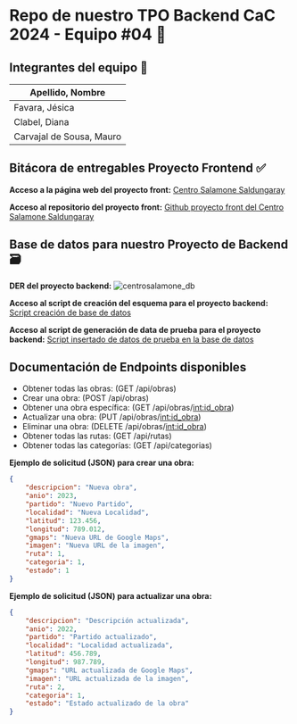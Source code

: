 # Repo de nuestro TPO Backend CaC 2024 - Equipo #04 📃

## Integrantes del equipo :construction: 

| **Apellido, Nombre** |
| -------------------- |
| Favara, Jésica |
| Clabel, Diana |
| Carvajal de Sousa, Mauro |

## Bitácora de entregables Proyecto Frontend :white_check_mark:

**Acceso a la página web del proyecto front:**
<a href="https://centrosalamone-dev.netlify.app/" target="_blank">Centro Salamone Saldungaray</a>

**Acceso al repositorio del proyecto front:**
<a href="https://github.com/maurocarvajaldesousa/tpo_cac_c24163_equipo10" target="_blank">Github proyecto front del Centro Salamone Saldungaray</a>

## Base de datos para nuestro Proyecto de Backend 🗃️

**DER del proyecto backend:**
![centrosalamone_db](https://github.com/maurocarvajaldesousa/tpo_cac_c24163_backend_equipo04/assets/1665906/ecf9d4cd-6b3f-438d-8db7-0cbd8c9f90d3)

**Acceso al script de creación del esquema para el proyecto backend:**
<a href="https://github.com/maurocarvajaldesousa/tpo_cac_c24163_backend_equipo04/blob/c231a99012c7d607b45d1f7f963bff1e888dc3ed/database_scripts/centrosalamone_db.sql" target="_blank">Script creación de base de datos</a>

**Acceso al script de generación de data de prueba para el proyecto backend:**
<a href="https://github.com/maurocarvajaldesousa/tpo_cac_c24163_backend_equipo04/blob/c231a99012c7d607b45d1f7f963bff1e888dc3ed/database_scripts/centrosalamone_db_data.sql" target="_blank">Script insertado de datos de prueba en la base de datos</a>

## Documentación de Endpoints disponibles

- Obtener todas las obras: (GET /api/obras)
- Crear una obra: (POST /api/obras)
- Obtener una obra específica: (GET /api/obras/<int:id_obra>)
- Actualizar una obra: (PUT /api/obras/<int:id_obra>)
- Eliminar una obra: (DELETE /api/obras/<int:id_obra>)
- Obtener todas las rutas: (GET /api/rutas)
- Obtener todas las categorías: (GET /api/categorias)


**Ejemplo de solicitud (JSON) para crear una obra:**

```json
{
    "descripcion": "Nueva obra",
    "anio": 2023,
    "partido": "Nuevo Partido",
    "localidad": "Nueva Localidad",
    "latitud": 123.456,
    "longitud": 789.012,
    "gmaps": "Nueva URL de Google Maps",
    "imagen": "Nueva URL de la imagen",
    "ruta": 1,
    "categoria": 1,
    "estado": 1
}
```


**Ejemplo de solicitud (JSON) para actualizar una obra:**

```json
{
    "descripcion": "Descripción actualizada",
    "anio": 2022,
    "partido": "Partido actualizado",
    "localidad": "Localidad actualizada",
    "latitud": 456.789,
    "longitud": 987.789,
    "gmaps": "URL actualizada de Google Maps",
    "imagen": "URL actualizada de la imagen",
    "ruta": 2,
    "categoria": 1,
    "estado": "Estado actualizado de la obra"
}
```

